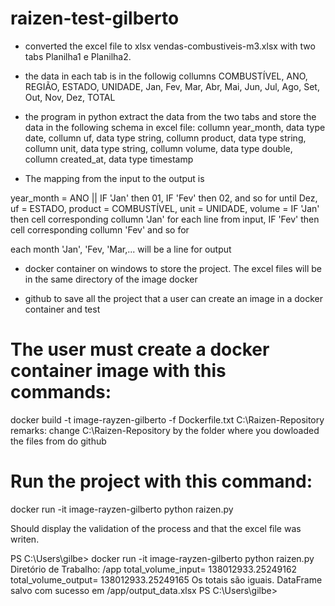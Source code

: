 # raizen-test-gilberto

- converted the excel file to xlsx vendas-combustiveis-m3.xlsx with two tabs Planilha1 e Planilha2. 

- the data in each tab is in the followig collumns COMBUSTÍVEL, ANO, REGIÃO, ESTADO, UNIDADE, Jan, Fev, Mar, Abr, Mai, Jun, Jul, Ago, Set, Out, Nov, Dez, TOTAL

- the program in python extract the data from the two tabs and store the data in the following schema in excel file: collumn year_month, data type date, collumn uf, data type string, collumn product, data type string, collumn unit, data type string, collumn volume, data type double, collumn created_at, data type timestamp

- The mapping from the input to the output is

year_month = ANO || IF 'Jan' then 01, IF 'Fev' then 02, and so for until Dez,
uf = ESTADO,
product = COMBUSTÍVEL,
unit = UNIDADE,
volume =  IF 'Jan' then cell corresponding collumn 'Jan' for each line from input, IF 'Fev' then cell corresponding collumn 'Fev' and so for

each month 'Jan', 'Fev, 'Mar,... will be a line for output


- docker container on windows to store the project. The excel files will be in the same directory of the image docker

- github to save all the project that a user can create an image in a docker container and test 

 
# The user must create a docker container image with this commands:

docker build -t image-rayzen-gilberto -f Dockerfile.txt C:\Raizen-Repository 
remarks: change C:\Raizen-Repository by the folder where you dowloaded the files from do github 

# Run the project with this command:
docker run -it image-rayzen-gilberto python raizen.py

Should display the validation of the process and that the excel file was writen.

PS C:\Users\gilbe> docker run -it image-rayzen-gilberto python raizen.py
Diretório de Trabalho: /app
total_volume_input=  138012933.25249162
total_volume_output=  138012933.25249165
Os totais são iguais.
DataFrame salvo com sucesso em /app/output_data.xlsx
PS C:\Users\gilbe> 
